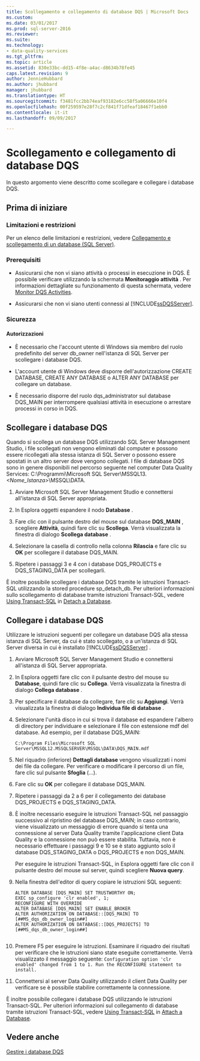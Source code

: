 ```yaml
---
title: Scollegamento e collegamento di database DQS | Microsoft Docs
ms.custom: 
ms.date: 03/01/2017
ms.prod: sql-server-2016
ms.reviewer: 
ms.suite: 
ms.technology:
- data-quality-services
ms.tgt_pltfrm: 
ms.topic: article
ms.assetid: 830e33bc-dd15-4f8e-a4ac-d8634b78fe45
caps.latest.revision: 9
author: JennieHubbard
ms.author: jhubbard
manager: jhubbard
ms.translationtype: HT
ms.sourcegitcommit: f3481fcc2bb74eaf93182e6cc58f5a06666e10f4
ms.openlocfilehash: 00f259597e28f7c2cf841f71dfeaf18467f1ebb0
ms.contentlocale: it-it
ms.lasthandoff: 09/09/2017

---
```

# <a name="detaching-and-attaching-dqs-databases"></a>Scollegamento e collegamento di database DQS
  In questo argomento viene descritto come scollegare e collegare i database DQS.  
  
##  <a name="BeforeYouBegin"></a> Prima di iniziare  
  
###  <a name="Limitations"></a> Limitazioni e restrizioni  
 Per un elenco delle limitazioni e restrizioni, vedere [Collegamento e scollegamento di un database &#40;SQL Server&#41;](../relational-databases/databases/database-detach-and-attach-sql-server.md).  
  
###  <a name="Prerequisites"></a> Prerequisiti  
  
-   Assicurarsi che non vi siano attività o processi in esecuzione in DQS. È possibile verificare utilizzando la schermata **Monitoraggio attività** . Per informazioni dettagliate su funzionamento di questa schermata, vedere [Monitor DQS Activities](../data-quality-services/monitor-dqs-activities.md).  
  
-   Assicurarsi che non vi siano utenti connessi al [!INCLUDE[ssDQSServer](../includes/ssdqsserver-md.md)].  
  
###  <a name="Security"></a> Sicurezza  
  
####  <a name="Permissions"></a> Autorizzazioni  
  
-   È necessario che l'account utente di Windows sia membro del ruolo predefinito del server db_owner nell'istanza di SQL Server per scollegare i database DQS.  
  
-   L'account utente di Windows deve disporre dell'autorizzazione CREATE DATABASE, CREATE ANY DATABASE o ALTER ANY DATABASE per collegare un database.  
  
-   È necessario disporre del ruolo dqs_administrator sul database DQS_MAIN per interrompere qualsiasi attività in esecuzione o arrestare processi in corso in DQS.  
  
##  <a name="Detach"></a> Scollegare i database DQS  
 Quando si scollega un database DQS utilizzando SQL Server Management Studio, i file scollegati non vengono eliminati dal computer e possono essere ricollegati alla stessa istanza di SQL Server o possono essere spostati in un altro server dove vengono collegati. I file di database DQS sono in genere disponibili nel percorso seguente nel computer Data Quality Services: C:\Programmi\Microsoft SQL Server\MSSQL13.*<Nome_Istanza>*\MSSQL\DATA.  
  
1.  Avviare Microsoft SQL Server Management Studio e connettersi all'istanza di SQL Server appropriata.  
  
2.  In Esplora oggetti espandere il nodo **Database** .  
  
3.  Fare clic con il pulsante destro del mouse sul database **DQS_MAIN** , scegliere **Attività**, quindi fare clic su **Scollega**. Verrà visualizzata la finestra di dialogo **Scollega database** .  
  
4.  Selezionare la casella di controllo nella colonna **Rilascia** e fare clic su **OK** per scollegare il database DQS_MAIN.  
  
5.  Ripetere i passaggi 3 e 4 con i database DQS_PROJECTS e DQS_STAGING_DATA per scollegarli.  
  
 È inoltre possibile scollegare i database DQS tramite le istruzioni Transact-SQL utilizzando la stored procedure sp_detach_db. Per ulteriori informazioni sullo scollegamento di database tramite istruzioni Transact-SQL, vedere [Using Transact-SQL](../relational-databases/databases/detach-a-database.md#TsqlProcedure) in [Detach a Database](../relational-databases/databases/detach-a-database.md).  
  
##  <a name="Attach"></a> Collegare i database DQS  
 Utilizzare le istruzioni seguenti per collegare un database DQS alla stessa istanza di SQL Server, da cui è stato scollegato, o a un'istanza di SQL Server diversa in cui è installato [!INCLUDE[ssDQSServer](../includes/ssdqsserver-md.md)] .  
  
1.  Avviare Microsoft SQL Server Management Studio e connettersi all'istanza di SQL Server appropriata.  
  
2.  In Esplora oggetti fare clic con il pulsante destro del mouse su **Database**, quindi fare clic su **Collega**. Verrà visualizzata la finestra di dialogo **Collega database** .  
  
3.  Per specificare il database da collegare, fare clic su **Aggiungi**. Verrà visualizzata la finestra di dialogo **Individua file di database** .  
  
4.  Selezionare l'unità disco in cui si trova il database ed espandere l'albero di directory per individuare e selezionare il file con estensione mdf del database. Ad esempio, per il database DQS_MAIN:  
  
    ```  
    C:\Program Files\Microsoft SQL Server\MSSQL12.MSSQLSERVER\MSSQL\DATA\DQS_MAIN.mdf  
    ```  
  
5.  Nel riquadro (inferiore) **Dettagli database** vengono visualizzati i nomi dei file da collegare. Per verificare o modificare il percorso di un file, fare clic sul pulsante **Sfoglia** (…).  
  
6.  Fare clic su **OK** per collegare il database DQS_MAIN.  
  
7.  Ripetere i passaggi da 2 a 6 per il collegamento dei database DQS_PROJECTS e DQS_STAGING_DATA.  
  
8.  È inoltre necessario eseguire le istruzioni Transact-SQL nel passaggio successivo al ripristino del database DQS_MAIN; in caso contrario, viene visualizzato un messaggio di errore quando si tenta una connessione al server Data Quality tramite l'applicazione client Data Quality e la connessione non può essere stabilita. Tuttavia, non è necessario effettuare i passaggi 9 e 10 se è stato aggiunto solo il database DQS_STAGING_DATA o DQS_PROJECTS e non DQS_MAIN.  
  
     Per eseguire le istruzioni Transact-SQL, in Esplora oggetti fare clic con il pulsante destro del mouse sul server, quindi scegliere **Nuova query**.  
  
9. Nella finestra dell'editor di query copiare le istruzioni SQL seguenti:  
  
    ```  
    ALTER DATABASE [DQS_MAIN] SET TRUSTWORTHY ON;  
    EXEC sp_configure 'clr enabled', 1;  
    RECONFIGURE WITH OVERRIDE  
    ALTER DATABASE [DQS_MAIN] SET ENABLE_BROKER  
    ALTER AUTHORIZATION ON DATABASE::[DQS_MAIN] TO [##MS_dqs_db_owner_login##]  
    ALTER AUTHORIZATION ON DATABASE::[DQS_PROJECTS] TO [##MS_dqs_db_owner_login##]  
  
    ```  
  
10. Premere F5 per eseguire le istruzioni. Esaminare il riquadro dei risultati per verificare che le istruzioni siano state eseguite correttamente. Verrà visualizzato il messaggio seguente: `Configuration option 'clr enabled' changed from 1 to 1. Run the RECONFIGURE statement to install.`  
  
11. Connettersi al server Data Quality utilizzando il client Data Quality per verificare se è possibile stabilire correttamente la connessione.  
  
 È inoltre possibile collegare i database DQS utilizzando le istruzioni Transact-SQL. Per ulteriori informazioni sul collegamento di database tramite istruzioni Transact-SQL, vedere [Using Transact-SQL](../relational-databases/databases/attach-a-database.md#TsqlProcedure) in [Attach a Database](../relational-databases/databases/attach-a-database.md).  
  
## <a name="see-also"></a>Vedere anche  
 [Gestire i database DQS](../data-quality-services/manage-dqs-databases.md)  
  
  
